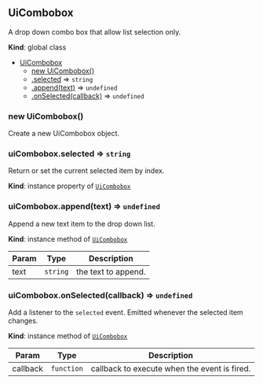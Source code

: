 <a name="UiCombobox"></a>

## UiCombobox
A drop down combo box that allow list selection only.

**Kind**: global class  

* [UiCombobox](#UiCombobox)
    * [new UiCombobox()](#new_UiCombobox_new)
    * [.selected](#UiCombobox+selected) ⇒ <code>string</code>
    * [.append(text)](#UiCombobox+append) ⇒ <code>undefined</code>
    * [.onSelected(callback)](#UiCombobox+onSelected) ⇒ <code>undefined</code>

<a name="new_UiCombobox_new"></a>

### new UiCombobox()
Create a new UiCombobox object.

<a name="UiCombobox+selected"></a>

### uiCombobox.selected ⇒ <code>string</code>
Return or set the current selected item by index.

**Kind**: instance property of [<code>UiCombobox</code>](#UiCombobox)  
<a name="UiCombobox+append"></a>

### uiCombobox.append(text) ⇒ <code>undefined</code>
Append a new text item to the drop down list.

**Kind**: instance method of [<code>UiCombobox</code>](#UiCombobox)  

| Param | Type | Description |
| --- | --- | --- |
| text | <code>string</code> | the text to append. |

<a name="UiCombobox+onSelected"></a>

### uiCombobox.onSelected(callback) ⇒ <code>undefined</code>
Add a listener to the `selected` event. Emitted whenever the selected item changes.

**Kind**: instance method of [<code>UiCombobox</code>](#UiCombobox)  

| Param | Type | Description |
| --- | --- | --- |
| callback | <code>function</code> | callback to execute when the event is fired. |

